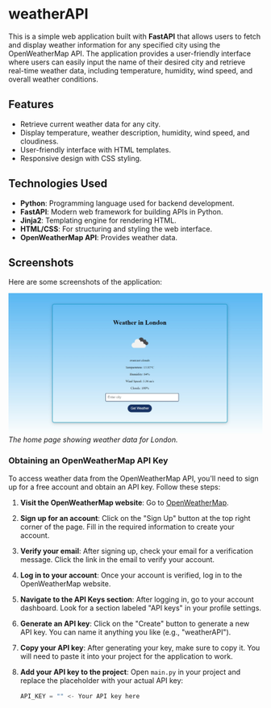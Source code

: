 # weatherAPI

This is a simple web application built with **FastAPI** that allows users to fetch and display weather information for any specified city using the OpenWeatherMap API. The application provides a user-friendly interface where users can easily input the name of their desired city and retrieve real-time weather data, including temperature, humidity, wind speed, and overall weather conditions. 

## Features

- Retrieve current weather data for any city.
- Display temperature, weather description, humidity, wind speed, and cloudiness.
- User-friendly interface with HTML templates.
- Responsive design with CSS styling.

## Technologies Used

- **Python**: Programming language used for backend development.
- **FastAPI**: Modern web framework for building APIs in Python.
- **Jinja2**: Templating engine for rendering HTML.
- **HTML/CSS**: For structuring and styling the web interface.
- **OpenWeatherMap API**: Provides weather data.

## Screenshots

Here are some screenshots of the application:

![Home Page](home_page.jpg)
*The home page showing weather data for London.*

### Obtaining an OpenWeatherMap API Key

To access weather data from the OpenWeatherMap API, you'll need to sign up for a free account and obtain an API key. Follow these steps:

1. **Visit the OpenWeatherMap website**:
   Go to [OpenWeatherMap](https://openweathermap.org/).

2. **Sign up for an account**:
   Click on the "Sign Up" button at the top right corner of the page. Fill in the required information to create your account.

3. **Verify your email**:
   After signing up, check your email for a verification message. Click the link in the email to verify your account.

4. **Log in to your account**:
   Once your account is verified, log in to the OpenWeatherMap website.

5. **Navigate to the API Keys section**:
   After logging in, go to your account dashboard. Look for a section labeled "API keys" in your profile settings.

6. **Generate an API key**:
   Click on the "Create" button to generate a new API key. You can name it anything you like (e.g., "weatherAPI"). 

7. **Copy your API key**:
   After generating your key, make sure to copy it. You will need to paste it into your project for the application to work.

8. **Add your API key to the project**:
   Open `main.py` in your project and replace the placeholder with your actual API key:
   ```python
   API_KEY = "" <- Your API key here

